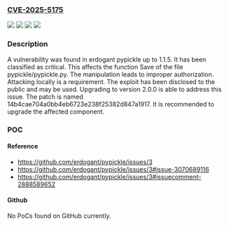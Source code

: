 ### [CVE-2025-5175](https://cve.mitre.org/cgi-bin/cvename.cgi?name=CVE-2025-5175)
![](https://img.shields.io/static/v1?label=Product&message=pypickle&color=blue)
![](https://img.shields.io/static/v1?label=Version&message=%3D%201.1.0%20&color=brighgreen)
![](https://img.shields.io/static/v1?label=Vulnerability&message=Improper%20Authorization&color=brighgreen)
![](https://img.shields.io/static/v1?label=Vulnerability&message=Incorrect%20Privilege%20Assignment&color=brighgreen)

### Description

A vulnerability was found in erdogant pypickle up to 1.1.5. It has been classified as critical. This affects the function Save of the file pypickle/pypickle.py. The manipulation leads to improper authorization. Attacking locally is a requirement. The exploit has been disclosed to the public and may be used. Upgrading to version 2.0.0 is able to address this issue. The patch is named 14b4cae704a0bb4eb6723e238f25382d847a1917. It is recommended to upgrade the affected component.

### POC

#### Reference
- https://github.com/erdogant/pypickle/issues/3
- https://github.com/erdogant/pypickle/issues/3#issue-3070689116
- https://github.com/erdogant/pypickle/issues/3#issuecomment-2888589652

#### Github
No PoCs found on GitHub currently.

